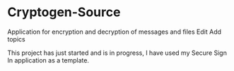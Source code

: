 # Cryptogen-Source
Application for encryption and decryption of messages and files Edit Add topics

This project has just started and is in progress, I have used my Secure Sign In application as a template.
